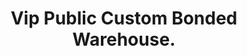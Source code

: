 ---
title: "Vip Public Custom Bonded Warehouse."
url: /karachi/vip-public-custom-bonded-warehouse/
shop: wholesale
---